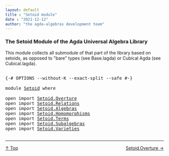 ```yaml
---
layout: default
title : "Setoid module"
date : "2021-12-12"
author: "the agda-algebras development team"
---
```


### <a id="">The Setoid Module of the Agda Universal Algebra Library</a>

This module collects all submodule of that part of the library based on setoids, as opposed to "bare" types (see Base.lagda) or Cubical Agda (see Cubical.lagda).

<pre class="Agda">

<a id="366" class="Symbol">{-#</a> <a id="370" class="Keyword">OPTIONS</a> <a id="378" class="Pragma">--without-K</a> <a id="390" class="Pragma">--exact-split</a> <a id="404" class="Pragma">--safe</a> <a id="411" class="Symbol">#-}</a>

<a id="416" class="Keyword">module</a> <a id="423" href="Setoid.html" class="Module">Setoid</a> <a id="430" class="Keyword">where</a>

<a id="437" class="Keyword">open</a> <a id="442" class="Keyword">import</a> <a id="449" href="Setoid.Overture.html" class="Module">Setoid.Overture</a>
<a id="465" class="Keyword">open</a> <a id="470" class="Keyword">import</a> <a id="477" href="Setoid.Relations.html" class="Module">Setoid.Relations</a>
<a id="494" class="Keyword">open</a> <a id="499" class="Keyword">import</a> <a id="506" href="Setoid.Algebras.html" class="Module">Setoid.Algebras</a>
<a id="522" class="Keyword">open</a> <a id="527" class="Keyword">import</a> <a id="534" href="Setoid.Homomorphisms.html" class="Module">Setoid.Homomorphisms</a>
<a id="555" class="Keyword">open</a> <a id="560" class="Keyword">import</a> <a id="567" href="Setoid.Terms.html" class="Module">Setoid.Terms</a>
<a id="580" class="Keyword">open</a> <a id="585" class="Keyword">import</a> <a id="592" href="Setoid.Subalgebras.html" class="Module">Setoid.Subalgebras</a>
<a id="611" class="Keyword">open</a> <a id="616" class="Keyword">import</a> <a id="623" href="Setoid.Varieties.html" class="Module">Setoid.Varieties</a>

</pre>

--------------------------------------

<span style="float:left;">[↑ Top](index.html)</span>
<span style="float:right;">[Setoid.Overture →](Setoid.Overture.html)</span>


